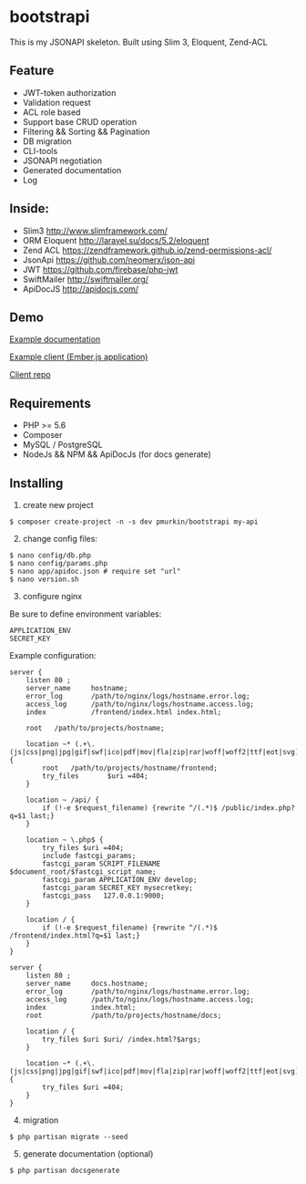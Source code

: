 # bootstrapi
This is my JSONAPI skeleton. Built using Slim 3, Eloquent, Zend-ACL

## Feature
* JWT-token authorization
* Validation request
* ACL role based
* Support base CRUD operation
* Filtering && Sorting && Pagination
* DB migration
* CLI-tools
* JSONAPI negotiation
* Generated documentation
* Log

## Inside:
* Slim3 http://www.slimframework.com/
* ORM Eloquent http://laravel.su/docs/5.2/eloquent
* Zend ACL https://zendframework.github.io/zend-permissions-acl/
* JsonApi https://github.com/neomerx/json-api
* JWT https://github.com/firebase/php-jwt
* SwiftMailer http://swiftmailer.org/
* ApiDocJS http://apidocjs.com/

## Demo
[Example documentation](http://docs.bootstrapi.demostage.ru/)

[Example client (Ember.js application)](http://bootstrapi.demostage.ru/)

[Client repo](https://github.com/kot13/bootstrapi-client)

## Requirements
* PHP >= 5.6
* Composer
* MySQL / PostgreSQL
* NodeJs && NPM && ApiDocJs (for docs generate)

## Installing
1) create new project
```
$ composer create-project -n -s dev pmurkin/bootstrapi my-api
```

2) change config files:
```
$ nano config/db.php
$ nano config/params.php
$ nano app/apidoc.json # require set "url"
$ nano version.sh
```

3) configure nginx

Be sure to define environment variables:
```
APPLICATION_ENV
SECRET_KEY
```

Example configuration:
```
server {
    listen 80 ;
    server_name     hostname;
    error_log       /path/to/nginx/logs/hostname.error.log;
    access_log      /path/to/nginx/logs/hostname.access.log;
    index           /frontend/index.html index.html;

    root   /path/to/projects/hostname;

    location ~* (.+\.(js|css|png|jpg|gif|swf|ico|pdf|mov|fla|zip|rar|woff|woff2|ttf|eot|svg))$ {
        root   /path/to/projects/hostname/frontend;
        try_files       $uri =404;
    }

    location ~ /api/ {
        if (!-e $request_filename) {rewrite ^/(.*)$ /public/index.php?q=$1 last;}
    }

    location ~ \.php$ {
        try_files $uri =404;
        include fastcgi_params;
        fastcgi_param SCRIPT_FILENAME $document_root/$fastcgi_script_name;
        fastcgi_param APPLICATION_ENV develop;
        fastcgi_param SECRET_KEY mysecretkey;
        fastcgi_pass   127.0.0.1:9000;
    }

    location / {
        if (!-e $request_filename) {rewrite ^/(.*)$ /frontend/index.html?q=$1 last;}
    }
}

server {
    listen 80 ;
    server_name     docs.hostname;
    error_log       /path/to/nginx/logs/hostname.error.log;
    access_log      /path/to/nginx/logs/hostname.access.log;
    index           index.html;
    root            /path/to/projects/hostname/docs;

    location / {
        try_files $uri $uri/ /index.html?$args;
    }

    location ~* (.+\.(js|css|png|jpg|gif|swf|ico|pdf|mov|fla|zip|rar|woff|woff2|ttf|eot|svg))$ {
        try_files $uri =404;
    }
}
```

4) migration
```
$ php partisan migrate --seed
```

5) generate documentation (optional)
```
$ php partisan docsgenerate
```